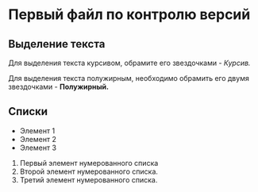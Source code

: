 # Первый файл по контролю версий

## Выделение текста

Для выделения текста курсивом, обрамите его звездочками - *Курсив.*

Для выделения текста полужирным, необходимо обрамить его двумя звездочками - **Полужирный.**

## Списки

* Элемент 1
* Элемент 2
* Элемент 3

1. Первый элемент нумерованного списка
2. Второй элемент нумерованного списка.
3. Третий элемент нумерованного списка.

